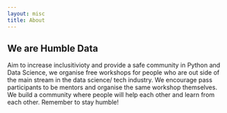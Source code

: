 ```yaml
---
layout: misc
title: About
---
```


## We are Humble Data

Aim to increase inclusitivioty and provide a safe community in Python and Data Science, we organise free workshops for people who are out side of the main stream in the data science/ tech industry. We encourage pass participants to be mentors and organise the same workshop themselves. We build a community where people will help each other and learn from each other. Remember to stay humble!
